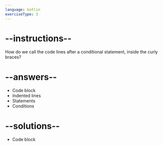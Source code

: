 ```yaml
---
language: kotlin
exerciseType: 3
---
```


# --instructions--

How do we call the code lines after a conditional statement, inside the curly braces?

# --answers--

- Code block
- Indented lines
- Statements
- Conditions

# --solutions--

- Code block
